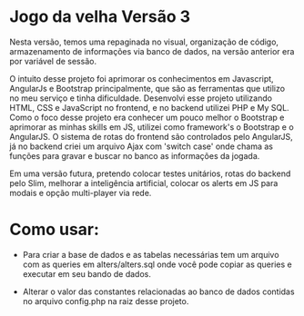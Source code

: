 # Jogo da velha Versão 3

Nesta versão, temos uma repaginada no visual, organização de código, armazenamento de informações via banco de dados, na versão anterior era por variável de sessão.

O intuito desse projeto foi aprimorar os conhecimentos em Javascript, AngularJs e Bootstrap principalmente, que são as ferramentas que utilizo no meu serviço e tinha dificuldade. 
Desenvolvi esse projeto utilizando HTML, CSS e JavaScript no frontend, e no backend utilizei PHP e My SQL. Como o foco desse projeto era conhecer um pouco melhor o Bootstrap e 
aprimorar as minhas skills em JS, utilizei como framework's o Bootstrap e o AngularJS. O sistema de rotas do frontend são controlados pelo AngularJS, já no backend criei um arquivo 
Ajax com 'switch case' onde chama as funções para gravar e buscar no banco as informações da jogada.

Em uma versão futura, pretendo colocar testes unitários, rotas do backend pelo Slim, melhorar a inteligência artificial, colocar os alerts em JS para modais e opção multi-player 
via rede.

# Como usar:

- Para criar a base de dados e as tabelas necessárias tem um arquivo com as queries em alters/alters.sql onde você pode copiar as queries e executar em seu bando de dados.


- Alterar o valor das constantes relacionadas ao banco de dados contidas no arquivo config.php na raiz desse projeto. 
